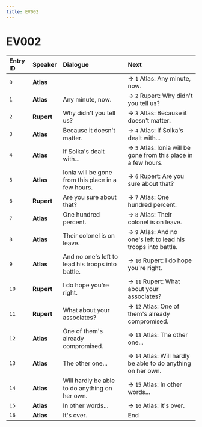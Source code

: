 ```yaml
---
title: EV002
---
```


# EV002


| Entry ID | Speaker | Dialogue | Next |
| :------- | :------ | :------- | :------------ |
| `0` | **Atlas** |  | → `1` Atlas: Any minute, now\. |
| `1` | **Atlas** | Any minute, now\. | → `2` Rupert: Why didn't you tell us? |
| `2` | **Rupert** | Why didn't you tell us? | → `3` Atlas: Because it doesn't matter\. |
| `3` | **Atlas** | Because it doesn't matter\. | → `4` Atlas: If Solka's dealt with\.\.\. |
| `4` | **Atlas** | If Solka's dealt with\.\.\. | → `5` Atlas: Ionia will be gone from this place in a few hours\. |
| `5` | **Atlas** | Ionia will be gone from this place in a few hours\. | → `6` Rupert: Are you sure about that? |
| `6` | **Rupert** | Are you sure about that? | → `7` Atlas: One hundred percent\. |
| `7` | **Atlas** | One hundred percent\. | → `8` Atlas: Their colonel is on leave\. |
| `8` | **Atlas** | Their colonel is on leave\. | → `9` Atlas: And no one's left to lead his troops into battle\. |
| `9` | **Atlas** | And no one's left to lead his troops into battle\. | → `10` Rupert: I do hope you're right\. |
| `10` | **Rupert** | I do hope you're right\. | → `11` Rupert: What about your associates? |
| `11` | **Rupert** | What about your associates? | → `12` Atlas: One of them's already compromised\. |
| `12` | **Atlas** | One of them's already compromised\. | → `13` Atlas: The other one\.\.\. |
| `13` | **Atlas** | The other one\.\.\. | → `14` Atlas: Will hardly be able to do anything on her own\. |
| `14` | **Atlas** | Will hardly be able to do anything on her own\. | → `15` Atlas: In other words\.\.\. |
| `15` | **Atlas** | In other words\.\.\. | → `16` Atlas: It's over\. |
| `16` | **Atlas** | It's over\. | End |
